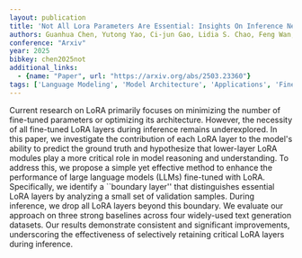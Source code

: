 ```yaml
---
layout: publication
title: 'Not All Lora Parameters Are Essential: Insights On Inference Necessity'
authors: Guanhua Chen, Yutong Yao, Ci-jun Gao, Lidia S. Chao, Feng Wan, Derek F. Wong
conference: "Arxiv"
year: 2025
bibkey: chen2025not
additional_links:
  - {name: "Paper", url: "https://arxiv.org/abs/2503.23360"}
tags: ['Language Modeling', 'Model Architecture', 'Applications', 'Fine-Tuning']
---
```

Current research on LoRA primarily focuses on minimizing the number of
fine-tuned parameters or optimizing its architecture. However, the necessity of
all fine-tuned LoRA layers during inference remains underexplored. In this
paper, we investigate the contribution of each LoRA layer to the model's
ability to predict the ground truth and hypothesize that lower-layer LoRA
modules play a more critical role in model reasoning and understanding. To
address this, we propose a simple yet effective method to enhance the
performance of large language models (LLMs) fine-tuned with LoRA. Specifically,
we identify a ``boundary layer'' that distinguishes essential LoRA layers by
analyzing a small set of validation samples. During inference, we drop all LoRA
layers beyond this boundary. We evaluate our approach on three strong baselines
across four widely-used text generation datasets. Our results demonstrate
consistent and significant improvements, underscoring the effectiveness of
selectively retaining critical LoRA layers during inference.
